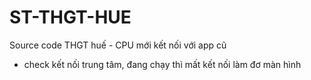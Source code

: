 # ST-THGT-HUE
Source code THGT huế - CPU mới kết nối với app cũ
- check kết nối trung tâm, đang chạy thì mất kết nối làm đơ màn hình
